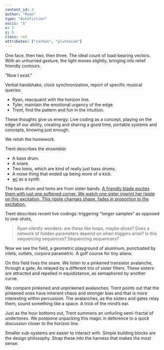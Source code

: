 ```yaml
---
content_id: 2
author: "Ryan"
type: "Autofiction"
ascii: "$"
x: 2
y: 5
class: red
attributes: ["carbon", "plutonium"]
---
```

One face, then two, then three. The ideal count of load-bearing vectors. With an unhurried gesture, the light moves slightly, bringing into relief friendly contours.

"Now I exist."

Verbal handshake, clock synchronization, report of specific musical queries:

- Ryan, reacquaint with the horizon line.
- Tyler, maintain the emotional urgency of the edge.
- Trent, find the pattern and fun in the intuition.

These thoughts give us energy: Live coding as a concept, playing on the edge of our ability, creating and sharing a good time, portable systems and concepts, knowing just enough.

We relish the homework.

Trent describes the ensemble:

 - A bass drum.
 - A snare.
 - Two toms, which are kind of really just bass drums.
 - A noise thing that ended up being more of a kick.
 - [w/](https://www.whimsicalraps.com/products/wslash) as a synth.

The bass drum and toms are from sister bands. [A friendly blade excites them with just one softened corner. We watch one sister imprint her ripple on this excitation. This ripple changes shape, fades in proportion to the excitation.](#4)

Trent describes recent live codings: triggering "longer samples" as opposed to one-shots,

> Ryan silently wonders: are these like loops, maybe slices? Does a network of hidden parameters depend on when triggers arise? Is this sequencing sequences? Sequencing sequencers?

Now we see the field, a geometric playground of aluminum, punctuated by inlets, outlets, corpora parametric. A golf course for tiny aliens.

On this field lives the snare. We listen to a pinkened transistor avalanche, through a gate,
As relayed by a different trio of sister filters. These sisters are attracted and repelled in equidistance, as semaphored by another curve.

We compare pinkened and unpinkened avalanches. Trent points out that the pinkened ones have inherent chaos and stronger bias and that is more interesting within percussion. The avalanches, as the sisters and gates relay them, sound something like a space. A trick of the mind’s ear.

Just as the hour bottoms out, Trent summons an unfurling semi-fractal of undertones. We postpone unpacking this magic in deference to a quick discussion closer to the horizon line.

Smaller sub-systems are easier to interact with. Simple building blocks are the design philosophy. Strap these into the harness that makes the most sense.